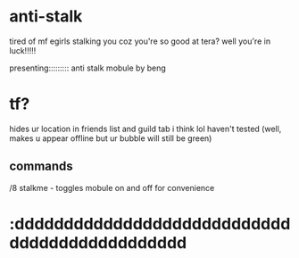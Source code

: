 # anti-stalk

tired of mf egirls stalking you coz you're so good at tera? well you're in luck!!!!!

presenting::::::::: anti stalk mobule by beng

# tf?
hides ur location in friends list and guild tab i think lol haven't tested
(well, makes u appear offline but ur bubble will still be green)

## commands
/8 stalkme - toggles mobule on and off for convenience

# :dddddddddddddddddddddddddddddddddddddddddddddd
